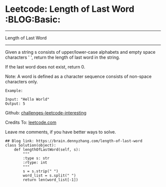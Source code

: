 # Leetcode: Length of Last Word     :BLOG:Basic:


---

Length of Last Word  

---

Given a string s consists of upper/lower-case alphabets and empty space characters ' ', return the length of last word in the string.  

If the last word does not exist, return 0.  

Note: A word is defined as a character sequence consists of non-space characters only.  

    Example:
    
    Input: "Hello World"
    Output: 5

Github: [challenges-leetcode-interesting](https://github.com/DennyZhang/challenges-leetcode-interesting/tree/master/length-of-last-word)  

Credits To: [leetcode.com](https://leetcode.com/problems/length-of-last-word/description/)  

Leave me comments, if you have better ways to solve.  

    ## Blog link: https://brain.dennyzhang.com/length-of-last-word
    class Solution(object):
        def lengthOfLastWord(self, s):
            """
            :type s: str
            :rtype: int
            """
            s = s.strip(" ")
            word_list = s.split(" ")
            return len(word_list[-1])